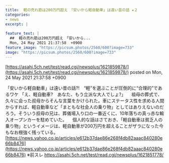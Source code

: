 ```yaml
---
title:  軽の売れ筋は200万円超え　「安いから軽自動車」は遠い昔の話 ★２  
categories:
- news
excerpt: |
  
feature_text: |
  ##  軽の売れ筋は200万円超え　「安いから...
  Mon, 24 May 2021 21:37:58  +0900
feature_image: "https://picsum.photos/2560/600?image=733"
image: "https://picsum.photos/2560/600?image=733"
---
```


[https://asahi.5ch.net/test/read.cgi/newsplus/1621859878/](https://asahi.5ch.net/test/read.cgi/newsplus/1621859878/)
posted on Mon, 24 May 2021 21:37:58  +0900

<!--more-->

「安いから軽自動車」は遠い昔の話?!　“軽”を選ぶことが圧倒的に“合理的”であるワケ 「え、軽自動車?　あなた、もう立派な大人でしょ?」 　祖母の葬式で、久々に会った叔母からそんな言葉をかけられた。車にステータス性を求める人間からすれば、軽自動車など「まともな社会人の乗り物」としてはありえないのだろう。そういう叔母の兄は、葬儀場入り口の一番近くに、10年落ちの真っ赤な輸入オープンカーを駐めていた。 　個人的な話はさておき、「軽自動車は貧乏人の乗り物」というイメージは、軽自動車が200万円を超えることがザラになった今もなお根強く残っている。 [https://news.yahoo.co.jp/articles/e612b37dae86e268f4db82aaac840280e66b8476](https://news.yahoo.co.jp/articles/e612b37dae86e268f4db82aaac840280e66b8476) ※前スレ https://asahi.5ch.net/test/read.cgi/newsplus/1621851778/
